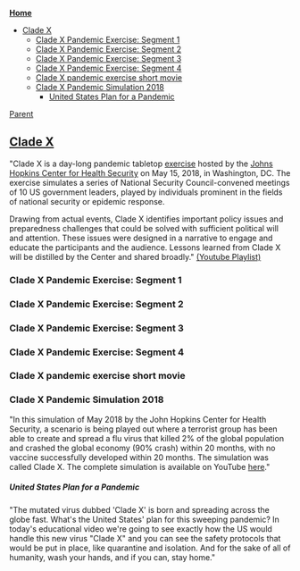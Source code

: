 <!-- START doctoc generated TOC please keep comment here to allow auto update -->
<!-- DON'T EDIT THIS SECTION, INSTEAD RE-RUN doctoc TO UPDATE -->
**[Home](#pages/blog/cv19/index)**

- [Clade X](#clade-x)
  - [Clade X Pandemic Exercise: Segment 1](#clade-x-pandemic-exercise-segment-1)
  - [Clade X Pandemic Exercise: Segment 2](#clade-x-pandemic-exercise-segment-2)
  - [Clade X Pandemic Exercise: Segment 3](#clade-x-pandemic-exercise-segment-3)
  - [Clade X Pandemic Exercise: Segment 4](#clade-x-pandemic-exercise-segment-4)
  - [Clade X pandemic exercise short movie](#clade-x-pandemic-exercise-short-movie)
  - [Clade X Pandemic Simulation 2018](#clade-x-pandemic-simulation-2018)
      - [United States Plan for a Pandemic](#united-states-plan-for-a-pandemic)

<!-- END doctoc generated TOC please keep comment here to allow auto update -->

[Parent](#pages/blog/cv19/jhchs)

## [Clade X](https://www.centerforhealthsecurity.org/our-work/events/2018_clade_x_exercise/index.html)

"Clade X is a day-long pandemic tabletop 
[exercise](#pages/blog/cv19/biodefense-exercises)
hosted by the [Johns Hopkins Center for Health Security](#pages/blog/cv19/jhchs)
on May 15, 2018, in Washington, DC. The exercise 
simulates a series of National Security Council-convened meetings of 10 US 
government leaders, played by individuals prominent in the fields of national 
security or epidemic response.

Drawing from actual events, Clade X identifies important policy issues and 
preparedness challenges that could be solved with sufficient political will and 
attention. These issues were designed in a narrative to engage and educate the 
participants and the audience. Lessons learned from Clade X will be distilled 
by the Center and shared broadly." [(Youtube Playlist)](https://www.youtube.com/watch?v=sJ1x8SlNxj0&list=PL9-oVXQX88etOom0YJndz0xw21AnQmfvV)

### Clade X Pandemic Exercise: Segment 1

<div class="video-view" data-id="sJ1x8SlNxj0"></div>

### Clade X Pandemic Exercise: Segment 2

<div class="video-view" data-id="-4xiQHv4Y20"></div>


### Clade X Pandemic Exercise: Segment 3

<div class="video-view" data-id="QeRAb5JE1Pw"></div>

### Clade X Pandemic Exercise: Segment 4

<div class="video-view" data-id="tqa7NHq73xM"></div>

### Clade X pandemic exercise short movie

<div class="video-view" data-id="4grOOGZryFo"></div>

### Clade X Pandemic Simulation 2018

"In this simulation of May 2018 by the John Hopkins Center for Health Security, a scenario is being played out where a terrorist group has been able to create and spread a flu virus that killed 2% of the global population and crashed the global economy (90% crash) within 20 months, with no vaccine successfully developed within 20 months. The simulation was called Clade X. 
The complete simulation is available on YouTube 
[here](https://www.youtube.com/results?search_query=Clade+X)."


<div class="video-view" data-id="H_rt6pXO-9U"></div>

##### United States Plan for a Pandemic

"The mutated virus dubbed 'Clade X'  is born and spreading across the globe 
fast. What's the United States' plan for this sweeping pandemic? In today's 
educational video we're going to see exactly how the US would handle this new 
virus "Clade X" and you can see the safety protocols that would be put in 
place, like quarantine and isolation. And for the sake of all of humanity, 
wash your hands, and if you can, stay home."

<div class="video-view" data-id="HVpz19qvllQ"></div>

